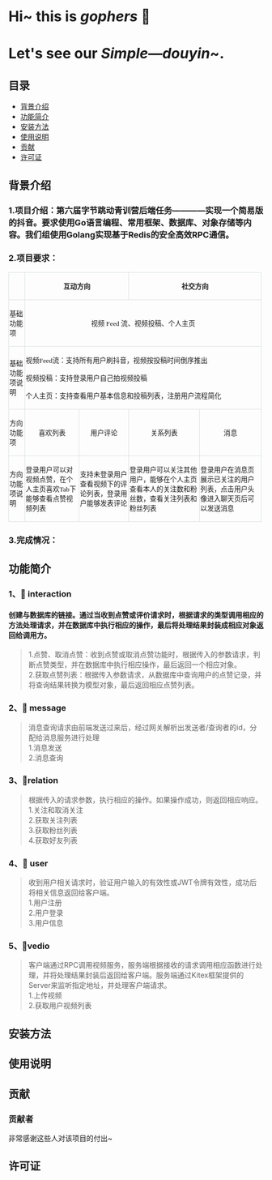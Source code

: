 
# Hi~ this is *gophers* :wave:  
# Let's see our ***Simple—douyin***~.</center>


<!-- Introduction -->
## 目录
- [背景介绍](#背景介绍)
- [功能简介](#功能简介)
- [安装方法](#安装方法)
- [使用说明](#使用说明)
- [贡献](#贡献)
- [许可证](#许可证)

## 背景介绍
### 1.项目介绍：第六届字节跳动青训营后端任务————实现一个简易版的抖音。要求使用Go语言编程、常用框架、数据库、对象存储等内容。我们组使用Golang实现基于Redis的安全高效RPC通信。
### 2.项目要求：
<table class="MsoNormalTable" border="0" cellspacing="0" cellpadding="0" width="500" style="width:375.0pt;border-collapse:collapse;mso-yfti-tbllook:1184">
 <tbody><tr style="mso-yfti-irow:0;mso-yfti-firstrow:yes;height:29.25pt">
  <td style="border:solid #DEE0E3 1.0pt;mso-border-alt:solid #DEE0E3 .75pt;
  padding:.75pt .75pt .75pt .75pt;height:29.25pt"></td>
  <td colspan="2" style="border:solid #DEE0E3 1.0pt;border-left:none;mso-border-left-alt:
  solid #DEE0E3 .75pt;mso-border-alt:solid #DEE0E3 .75pt;padding:.75pt .75pt .75pt .75pt;
  height:29.25pt">
  <p class="MsoNormal" align="center" style="text-align:center;mso-pagination:widow-orphan"><b><span style="font-size:10.0pt;font-family:宋体;mso-bidi-font-family:宋体;mso-font-kerning:
  0pt">互动方向</span></b><span lang="EN-US" style="font-size:10.0pt;font-family:
  宋体;mso-bidi-font-family:宋体;mso-font-kerning:0pt"><o:p></o:p></span></p>
  </td>
  <td colspan="2" style="border:solid #DEE0E3 1.0pt;border-left:none;mso-border-left-alt:
  solid #DEE0E3 .75pt;mso-border-alt:solid #DEE0E3 .75pt;padding:.75pt .75pt .75pt .75pt;
  height:29.25pt">
  <p class="MsoNormal" align="center" style="text-align:center;mso-pagination:widow-orphan"><b><span style="font-size:10.0pt;font-family:宋体;mso-bidi-font-family:宋体;mso-font-kerning:
  0pt">社交方向</span></b><span lang="EN-US" style="font-size:10.0pt;font-family:
  宋体;mso-bidi-font-family:宋体;mso-font-kerning:0pt"><o:p></o:p></span></p>
  </td>
 </tr>
 <tr style="mso-yfti-irow:1;height:29.25pt">
  <td style="border:solid #DEE0E3 1.0pt;border-top:none;mso-border-top-alt:
  solid #DEE0E3 .75pt;mso-border-alt:solid #DEE0E3 .75pt;padding:.75pt .75pt .75pt .75pt;
  height:29.25pt">
  <p class="MsoNormal" align="left" style="text-align:left;mso-pagination:widow-orphan"><span style="font-size:10.0pt;font-family:宋体;mso-bidi-font-family:宋体;mso-font-kerning:
  0pt">基础功能项<span lang="EN-US"><o:p></o:p></span></span></p>
  </td>
  <td colspan="4" style="border-top:none;border-left:none;border-bottom:solid #DEE0E3 1.0pt;
  border-right:solid #DEE0E3 1.0pt;mso-border-top-alt:solid #DEE0E3 .75pt;
  mso-border-left-alt:solid #DEE0E3 .75pt;mso-border-alt:solid #DEE0E3 .75pt;
  padding:.75pt .75pt .75pt .75pt;height:29.25pt">
  <p class="MsoNormal" align="center" style="text-align:center;mso-pagination:widow-orphan"><span style="font-size:10.0pt;font-family:宋体;mso-bidi-font-family:宋体;mso-font-kerning:
  0pt">视频<span lang="EN-US"> Feed </span>流、视频投稿、个人主页<span lang="EN-US"><o:p></o:p></span></span></p>
  </td>
 </tr>
 <tr style="mso-yfti-irow:2;height:29.25pt">
  <td style="border:solid #DEE0E3 1.0pt;border-top:none;mso-border-top-alt:
  solid #DEE0E3 .75pt;mso-border-alt:solid #DEE0E3 .75pt;padding:.75pt .75pt .75pt .75pt;
  height:29.25pt">
  <p class="MsoNormal" align="left" style="text-align:left;mso-pagination:widow-orphan"><span style="font-size:10.0pt;font-family:宋体;mso-bidi-font-family:宋体;mso-font-kerning:
  0pt">基础功能项说明<span lang="EN-US"><o:p></o:p></span></span></p>
  </td>
  <td colspan="4" style="border-top:none;border-left:none;border-bottom:solid #DEE0E3 1.0pt;
  border-right:solid #DEE0E3 1.0pt;mso-border-top-alt:solid #DEE0E3 .75pt;
  mso-border-left-alt:solid #DEE0E3 .75pt;mso-border-alt:solid #DEE0E3 .75pt;
  padding:.75pt .75pt .75pt .75pt;height:29.25pt">
  <p class="MsoNormal" align="left" style="text-align:left;mso-pagination:widow-orphan"><span style="font-size:10.0pt;font-family:宋体;mso-bidi-font-family:宋体;mso-font-kerning:
  0pt">视频<span lang="EN-US">Feed</span>流：支持所有用户<span class="GramE">刷抖音</span>，视频按投稿时间倒序推出<span lang="EN-US"><o:p></o:p></span></span></p>
  <p class="MsoNormal" align="left" style="text-align:left;mso-pagination:widow-orphan"><span style="font-size:10.0pt;font-family:宋体;mso-bidi-font-family:宋体;mso-font-kerning:
  0pt">视频投稿：支持登录用户自己拍视频投稿<span lang="EN-US"><o:p></o:p></span></span></p>
  <p class="MsoNormal" align="left" style="text-align:left;mso-pagination:widow-orphan"><span style="font-size:10.0pt;font-family:宋体;mso-bidi-font-family:宋体;mso-font-kerning:
  0pt">个人主页：支持查看用户基本信息和投稿列表，注册用户流程简化<span lang="EN-US"><o:p></o:p></span></span></p>
  </td>
 </tr>
 <tr style="mso-yfti-irow:3;height:29.25pt">
  <td style="border:solid #DEE0E3 1.0pt;border-top:none;mso-border-top-alt:
  solid #DEE0E3 .75pt;mso-border-alt:solid #DEE0E3 .75pt;padding:.75pt .75pt .75pt .75pt;
  height:29.25pt">
  <p class="MsoNormal" align="left" style="text-align:left;mso-pagination:widow-orphan"><span style="font-size:10.0pt;font-family:宋体;mso-bidi-font-family:宋体;mso-font-kerning:
  0pt">方向功能项<span lang="EN-US"><o:p></o:p></span></span></p>
  </td>
  <td style="border-top:none;border-left:none;border-bottom:solid #DEE0E3 1.0pt;
  border-right:solid #DEE0E3 1.0pt;mso-border-top-alt:solid #DEE0E3 .75pt;
  mso-border-left-alt:solid #DEE0E3 .75pt;mso-border-alt:solid #DEE0E3 .75pt;
  padding:.75pt .75pt .75pt .75pt;height:29.25pt">
  <p class="MsoNormal" align="center" style="text-align:center;mso-pagination:widow-orphan"><span style="font-size:10.0pt;font-family:宋体;mso-bidi-font-family:宋体;mso-font-kerning:
  0pt">喜欢列表<span lang="EN-US"><o:p></o:p></span></span></p>
  </td>
  <td style="border-top:none;border-left:none;border-bottom:solid #DEE0E3 1.0pt;
  border-right:solid #DEE0E3 1.0pt;mso-border-top-alt:solid #DEE0E3 .75pt;
  mso-border-left-alt:solid #DEE0E3 .75pt;mso-border-alt:solid #DEE0E3 .75pt;
  padding:.75pt .75pt .75pt .75pt;height:29.25pt">
  <p class="MsoNormal" align="center" style="text-align:center;mso-pagination:widow-orphan"><span style="font-size:10.0pt;font-family:宋体;mso-bidi-font-family:宋体;mso-font-kerning:
  0pt">用户评论<span lang="EN-US"><o:p></o:p></span></span></p>
  </td>
  <td style="border-top:none;border-left:none;border-bottom:solid #DEE0E3 1.0pt;
  border-right:solid #DEE0E3 1.0pt;mso-border-top-alt:solid #DEE0E3 .75pt;
  mso-border-left-alt:solid #DEE0E3 .75pt;mso-border-alt:solid #DEE0E3 .75pt;
  padding:.75pt .75pt .75pt .75pt;height:29.25pt">
  <p class="MsoNormal" align="center" style="text-align:center;mso-pagination:widow-orphan"><span style="font-size:10.0pt;font-family:宋体;mso-bidi-font-family:宋体;mso-font-kerning:
  0pt">关系列表<span lang="EN-US"><o:p></o:p></span></span></p>
  </td>
  <td style="border-top:none;border-left:none;border-bottom:solid #DEE0E3 1.0pt;
  border-right:solid #DEE0E3 1.0pt;mso-border-top-alt:solid #DEE0E3 .75pt;
  mso-border-left-alt:solid #DEE0E3 .75pt;mso-border-alt:solid #DEE0E3 .75pt;
  padding:.75pt .75pt .75pt .75pt;height:29.25pt">
  <p class="MsoNormal" align="center" style="text-align:center;mso-pagination:widow-orphan"><span style="font-size:10.0pt;font-family:宋体;mso-bidi-font-family:宋体;mso-font-kerning:
  0pt">消息<span lang="EN-US"><o:p></o:p></span></span></p>
  </td>
 </tr>
 <tr style="mso-yfti-irow:4;mso-yfti-lastrow:yes;height:29.25pt">
  <td style="border:solid #DEE0E3 1.0pt;border-top:none;mso-border-top-alt:
  solid #DEE0E3 .75pt;mso-border-alt:solid #DEE0E3 .75pt;padding:.75pt .75pt .75pt .75pt;
  height:29.25pt">
  <p class="MsoNormal" align="left" style="text-align:left;mso-pagination:widow-orphan"><span style="font-size:10.0pt;font-family:宋体;mso-bidi-font-family:宋体;mso-font-kerning:
  0pt">方向功能项说明<span lang="EN-US"><o:p></o:p></span></span></p>
  </td>
  <td style="border-top:none;border-left:none;border-bottom:solid #DEE0E3 1.0pt;
  border-right:solid #DEE0E3 1.0pt;mso-border-top-alt:solid #DEE0E3 .75pt;
  mso-border-left-alt:solid #DEE0E3 .75pt;mso-border-alt:solid #DEE0E3 .75pt;
  padding:.75pt .75pt .75pt .75pt;height:29.25pt">
  <p class="MsoNormal" align="left" style="text-align:left;mso-pagination:widow-orphan"><span style="font-size:10.0pt;font-family:宋体;mso-bidi-font-family:宋体;mso-font-kerning:
  0pt">登录用户可以对视频点赞，在个人主页喜欢<span lang="EN-US">Tab</span>下能够<span class="GramE">查看点赞视频</span>列表<span lang="EN-US"><o:p></o:p></span></span></p>
  </td>
  <td style="border-top:none;border-left:none;border-bottom:solid #DEE0E3 1.0pt;
  border-right:solid #DEE0E3 1.0pt;mso-border-top-alt:solid #DEE0E3 .75pt;
  mso-border-left-alt:solid #DEE0E3 .75pt;mso-border-alt:solid #DEE0E3 .75pt;
  padding:.75pt .75pt .75pt .75pt;height:29.25pt">
  <p class="MsoNormal" align="left" style="text-align:left;mso-pagination:widow-orphan"><span style="font-size:10.0pt;font-family:宋体;mso-bidi-font-family:宋体;mso-font-kerning:
  0pt">支持未登录用户查看视频下的评论列表，登录用户能够发表评论<span lang="EN-US"><o:p></o:p></span></span></p>
  </td>
  <td style="border-top:none;border-left:none;border-bottom:solid #DEE0E3 1.0pt;
  border-right:solid #DEE0E3 1.0pt;mso-border-top-alt:solid #DEE0E3 .75pt;
  mso-border-left-alt:solid #DEE0E3 .75pt;mso-border-alt:solid #DEE0E3 .75pt;
  padding:.75pt .75pt .75pt .75pt;height:29.25pt">
  <p class="MsoNormal" align="left" style="text-align:left;mso-pagination:widow-orphan"><span style="font-size:10.0pt;font-family:宋体;mso-bidi-font-family:宋体;mso-font-kerning:
  0pt">登录用户可以关注其他用户，能够在个人主页查看本人的关注数和粉丝数，查看关注列表和粉丝列表<span lang="EN-US"><o:p></o:p></span></span></p>
  </td>
  <td style="border-top:none;border-left:none;border-bottom:solid #DEE0E3 1.0pt;
  border-right:solid #DEE0E3 1.0pt;mso-border-top-alt:solid #DEE0E3 .75pt;
  mso-border-left-alt:solid #DEE0E3 .75pt;mso-border-alt:solid #DEE0E3 .75pt;
  padding:.75pt .75pt .75pt .75pt;height:29.25pt">
  <p class="MsoNormal" align="left" style="text-align:left;mso-pagination:widow-orphan"><span style="font-size:10.0pt;font-family:宋体;mso-bidi-font-family:宋体;mso-font-kerning:
  0pt">登录用户在消息<span class="GramE">页展示已</span>关注的用户列表，点击用户头像进入聊天页后可以发送消息<span lang="EN-US"><o:p></o:p></span></span></p>
  </td>
 </tr>
</tbody></table>

### 3.完成情况：

## 功能简介
### 1、👥 interaction
#### 创建与数据库的链接。通过当收到点赞或评价请求时，根据请求的类型调用相应的方法处理请求，并在数据库中执行相应的操作，最后将处理结果封装成相应对象返回给调用方。  
> 1.点赞、取消点赞：收到点赞或取消点赞功能时，根据传入的参数请求，判断点赞类型，并在数据库中执行相应操作，最后返回一个相应对象。  
> 2.获取点赞列表：根据传入参数请求，从数据库中查询用户的点赞记录，并将查询结果转换为模型对象，最后返回相应点赞列表。  

### 2、📳 message
> 消息查询请求由前端发送过来后，经过网关解析出发送者/查询者的id，分配给消息服务进行处理  
> 1.消息发送  
> 2.消息查询  

### 3、🥳relation
> 根据传入的请求参数，执行相应的操作。如果操作成功，则返回相应响应。  
> 1.关注和取消关注  
> 2.获取关注列表  
> 3.获取粉丝列表  
> 4.获取好友列表  

### 4、:selfie: user 
>收到用户相关请求时，验证用户输入的有效性或JWT令牌有效性，成功后将相关信息返回给客户端。  
> 1.用户注册  
> 2.用户登录  
> 3.用户信息  

### 5、🎦vedio
>客户端通过RPC调用视频服务，服务端根据接收的请求调用相应函数进行处理，并将处理结果封装后返回给客户端。服务端通过Kitex框架提供的Server来监听指定地址，并处理客户端请求。  
> 1.上传视频  
> 2.获取用户视频列表  

## 安装方法
###

## 使用说明
###

## 贡献
### 贡献者
非常感谢这些人对该项目的付出~

## 许可证
